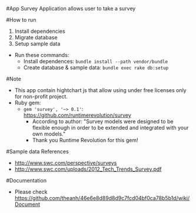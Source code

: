 #App Survey
Application allows user to take a survey

#How to run
1. Install dependencies
2. Migrate database
3. Setup sample data
- Run these commands:
  + Install dependences: `bundle install --path vendor/bundle`
  + Create database & sample data: `bundle exec rake db:setup`

#Note
- This app contain hightchart js that allow using under free licenses only for non-profit project.
- Ruby gem:
  + `gem 'survey', '~> 0.1'`: https://github.com/runtimerevolution/survey
    - According to author: "Survey models were designed to be flexible enough in order to be extended and integrated with your own models."
    - Thank you Runtime Revolution for this gem!

#Sample data
  References 
  - http://www.swc.com/perspective/surveys
  - http://www.swc.com/uploads/2012_Tech_Trends_Survey.pdf

#Documentation
  + Please check https://github.com/theanh/46e6e8d89d8d9c7fcd04bf0ca78b5b1d/wiki/Document
